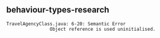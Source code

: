 ## behaviour-types-research

```
TravelAgencyClass.java: 6-20: Semantic Error
                Object reference is used uninitialised.
```